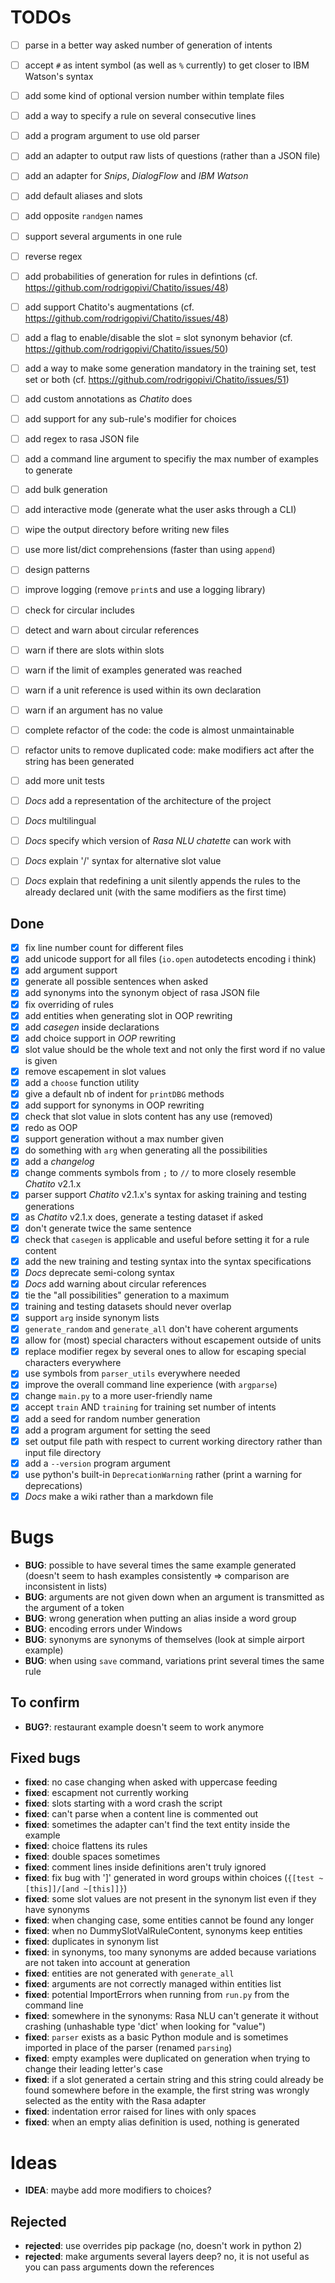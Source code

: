 # TODOs

- [ ] parse in a better way asked number of generation of intents
- [ ] accept `#` as intent symbol (as well as `%` currently) to get closer to IBM Watson's syntax
- [ ] add some kind of optional version number within template files
- [ ] add a way to specify a rule on several consecutive lines
- [ ] add a program argument to use old parser

- [ ] add an adapter to output raw lists of questions (rather than a JSON file)
- [ ] add an adapter for *Snips*, *DialogFlow* and *IBM Watson*
- [ ] add default aliases and slots

- [ ] add opposite `randgen` names
- [ ] support several arguments in one rule
- [ ] reverse regex
- [ ] add probabilities of generation for rules in defintions (cf. https://github.com/rodrigopivi/Chatito/issues/48)
- [ ] add support Chatito's augmentations (cf. https://github.com/rodrigopivi/Chatito/issues/48)
- [ ] add a flag to enable/disable the slot = slot synonym behavior (cf. https://github.com/rodrigopivi/Chatito/issues/50)
- [ ] add a way to make some generation mandatory in the training set, test set or both (cf. https://github.com/rodrigopivi/Chatito/issues/51)
- [ ] add custom annotations as *Chatito* does
- [ ] add support for any sub-rule's modifier for choices

- [ ] add regex to rasa JSON file

- [ ] add a command line argument to specifiy the max number of examples to generate
- [ ] add bulk generation
- [ ] add interactive mode (generate what the user asks through a CLI)
- [ ] wipe the output directory before writing new files

- [ ] use more list/dict comprehensions (faster than using `append`)
- [ ] design patterns
- [ ] improve logging (remove `print`s and use a logging library)
<!-- - [ ] rewrite docstrings formatted as explained in *PEP257* -->
- [ ] check for circular includes
- [ ] detect and warn about circular references
- [ ] warn if there are slots within slots
- [ ] warn if the limit of examples generated was reached
- [ ] warn if a unit reference is used within its own declaration
- [ ] warn if an argument has no value

- [ ] complete refactor of the code: the code is almost unmaintainable
- [ ] refactor units to remove duplicated code: make modifiers act after the string has been generated
- [ ] add more unit tests

- [ ] *Docs* add a representation of the architecture of the project
- [ ] *Docs* multilingual
- [ ] *Docs* specify which version of *Rasa NLU* *chatette* can work with
- [ ] *Docs* explain '/' syntax for alternative slot value
- [ ] *Docs* explain that redefining a unit silently appends the rules to the already declared unit (with the same modifiers as the first time)

## Done

- [x] fix line number count for different files
- [x] add unicode support for all files (`io.open` autodetects encoding i think)
- [x] add argument support
- [x] generate all possible sentences when asked
- [x] add synonyms into the synonym object of rasa JSON file
- [x] fix overriding of rules
- [x] add entities when generating slot in OOP rewriting
- [x] add *casegen* inside declarations
- [x] add choice support in *OOP* rewriting
- [x] slot value should be the whole text and not only the first word if no value is given
- [x] remove escapement in slot values
- [x] add a `choose` function utility
- [x] give a default nb of indent for `printDBG` methods
- [x] add support for synonyms in OOP rewriting
- [x] check that slot value in slots content has any use (removed)
- [x] redo as OOP
- [x] support generation without a max number given
- [x] do something with `arg` when generating all the possibilities
- [x] add a *changelog*
- [x] change comments symbols from `;` to `//` to more closely resemble *Chatito* v2.1.x
- [x] parser support *Chatito* v2.1.x's syntax for asking training and testing generations
- [x] as *Chatito* v2.1.x does, generate a testing dataset if asked
- [x] don't generate twice the same sentence
- [x] check that `casegen` is applicable and useful before setting it for a rule content
- [x] add the new training and testing syntax into the syntax specifications
- [x] *Docs* deprecate semi-colong syntax
- [x] *Docs* add warning about circular references
- [x] tie the "all possibilities" generation to a maximum
- [x] training and testing datasets should never overlap
- [x] support `arg` inside synonym lists
- [x] `generate_random` and `generate_all` don't have coherent arguments
- [x] allow for (most) special characters without escapement outside of units
- [x] replace modifier regex by several ones to allow for escaping special characters everywhere
- [x] use symbols from `parser_utils` everywhere needed
- [x] improve the overall command line experience (with `argparse`)
- [x] change `main.py` to a more user-friendly name
- [x] accept `train` AND `training` for training set number of intents
- [x] add a seed for random number generation
- [x] add a program argument for setting the seed
- [x] set output file path with respect to current working directory rather than input file directory
- [x] add a `--version` program argument
- [x] use python's built-in `DeprecationWarning` rather (print a warning for deprecations)
- [x] *Docs* make a wiki rather than a markdown file

# Bugs

- **BUG**: possible to have several times the same example generated (doesn't seem to hash examples consistently => comparison are inconsistent in lists)
- **BUG**: arguments are not given down when an argument is transmitted as the argument of a token
- **BUG**: wrong generation when putting an alias inside a word group
- **BUG**: encoding errors under Windows
- **BUG**: synonyms are synonyms of themselves (look at simple airport example)
- **BUG**: when using `save` command, variations print several times the same rule

## To confirm

- **BUG?**: restaurant example doesn't seem to work anymore

## Fixed bugs

- **fixed**: no case changing when asked with uppercase feeding
- **fixed**: escapment not currently working
- **fixed**: slots starting with a word crash the script
- **fixed**: can't parse when a content line is commented out
- **fixed**: sometimes the adapter can't find the text entity inside the example
- **fixed**: choice flattens its rules
- **fixed**: double spaces sometimes
- **fixed**: comment lines inside definitions aren't truly ignored
- **fixed**: fix bug with ']' generated in word groups within choices (`{[test ~[this]]/[and ~[this]]}`)
- **fixed**: some slot values are not present in the synonym list even if they have synonyms
- **fixed**: when changing case, some entities cannot be found any longer
- **fixed**: when no DummySlotValRuleContent, synonyms keep entities
- **fixed**: duplicates in synonym list
- **fixed**: in synonyms, too many synonyms are added because variations are not taken into account at generation
- **fixed**: entities are not generated with `generate_all`
- **fixed**: arguments are not correctly managed within entities list
- **fixed**: potential ImportErrors when running from `run.py` from the command line
- **fixed**: somewhere in the synonyms: Rasa NLU can't generate it without crashing (unhashable type 'dict' when looking for "value")
- **fixed**: `parser` exists as a basic Python module and is sometimes imported in place of the parser (renamed `parsing`)
- **fixed**: empty examples were duplicated on generation when trying to change their leading letter's case
- **fixed**: if a slot generated a certain string and this string could already be found somewhere before in the example, the first string was wrongly selected as the entity with the Rasa adapter
- **fixed**: indentation error raised for lines with only spaces
- **fixed**: when an empty alias definition is used, nothing is generated

# Ideas

- **IDEA**: maybe add more modifiers to choices?

## Rejected

- **rejected**: use overrides pip package (no, doesn't work in python 2)
- **rejected**: make arguments several layers deep? no, it is not useful as you can pass arguments down the references
